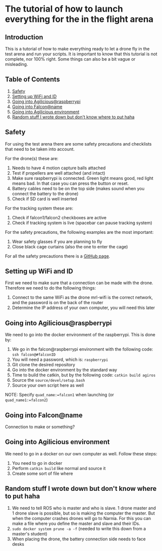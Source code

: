 # The tutorial of how to launch everything for the in the flight arena

## Introduction
This is a tutorial of how to make everything ready to let a drone fly in the test arena and run your scripts. It is important to know that this tutorial is not complete, nor 100% right. Some things can also be a bit vague or misleading.

## Table of Contents
1. [Safety](#safety)
2. [Setting up WiFi and ID](#setting-up-wifi-and-id)
3. [Going into Agilicious@raspberrypi](#going-into-agiliciousraspberrypi)
4. [Going into Falcon@name](#going-into-falconname)
5. [Going into Agilicious environment](#going-into-agilicious-environment)
6. [Random stuff I wrote down but don't know where to put haha](#random-stuff-i-wrote-down-but-dont-know-where-to-put-haha)

## Safety
For using the test arena there are some safety precautions and checklists that need to be taken into account. 

For the drone(s) these are:
1. Needs to have 4 motion capture balls attached
2. Test if propellers are well attached (and intact)
3. Make sure raspberrypi is connected. Green light means good, red light means bad. In that case you can press the button or reset.
4. Battery cables need to be on the top side (makes sound when you connect the battery to the drone)
5. Check if SD card is well inserted

For the tracking system these are:
1. Check if falcon1/falcon2 checkboxes are active
2. Check if tracking system is live (spacebar can pause tracking system)

For the safety precautions, the following examples are the most important:
1. Wear safety glasses if you are planning to fly
2. Close black cage curtains (also the one to enter the cage)

For all the safety precautions there is a [GitHub page](link-to-github-page).

## Setting up WiFi and ID
First we need to make sure that a connection can be made with the drone. Therefore we need to do the following things:
1. Connect to the same WiFi as the drone
  mrl-wifi is the correct network, and the password is on the back of the router
2. Determine the IP address of your own computer, you will need this later

## Going into Agilicious@raspberrypi
We need to go into the docker environment of the raspberrypi. This is done by:
1. We go in the falcon@raspberrypi environment with the following code: `ssh falcon@#falconID`
2. You will need a password, which is: `raspberrypi`
3. Git clone the desired repository
4. Go into the docker environment by the standard way
5. Time to build the catkin, but by the following code: `catkin build agiros`
6. Source the `source/devel/setup.bash`
7. Source your own script here as well

NOTE: Specify `quad_name:=falcon1` when launching (or `quad_name1:=falcon2`)

## Going into Falcon@name
Connection to make or something?

## Going into Agilicious environment
We need to go in a docker on our own computer as well. Follow these steps:
1. You need to go in docker
2. Perform `catkin build` like normal and source it
3. Create some sort of file where

## Random stuff I wrote down but don't know where to put haha
1. We need to tell ROS who is master and who is slave. 1 drone master and 1 drone slave is possible, but so is making the computer the master. But when the computer crashes drones will go to Narnia. For this you can make a file where you define the master and slave and their IDs.
3. `sudo docker system prune -a -f` (needed to write this down from a master's student)
4. When placing the drone, the battery connection side needs to face desks
